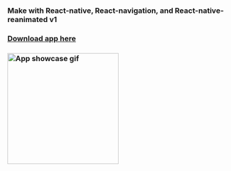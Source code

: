 ### Make with React-native, React-navigation, and React-native-reanimated v1

<h3><a href="https://github.com/Drzaln/react-native-football/suites/1910491639/artifacts/37535776" >Download app here</a><h3>

<img src="video.gif" alt="App showcase gif" title="App showcase gif" width="250"/>